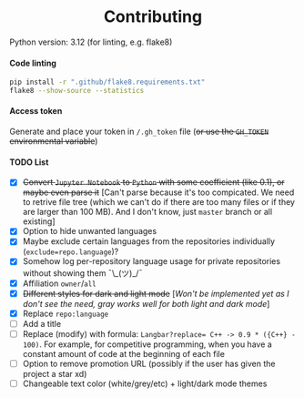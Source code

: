 <h1 align="center">Contributing</h1>

Python version: 3.12 (for linting, e.g. flake8)

#### Code linting
```bash
pip install -r ".github/flake8.requirements.txt"
flake8 --show-source --statistics

```
<!-- ```bash
# To install pre-commit hook:
pip install -U pre-commit
pre-commit install --config ".github/.pre-commit-config.yaml"
``` -->

#### Access token
Generate and place your token in `/.gh_token` file (~~or use the `GH_TOKEN` environmental variable~~)

#### TODO List
- [x] ~~Convert `Jupyter Notebook` to `Python` with some coefficient (like 0.1), or maybe even parse it~~ \[Can't parse because it's too compicated.
We need to retrive file tree (which we can't do if there are too many files or if they are larger than 100 MB). And I don't know, just `master` branch or all existing\]
- [x] Option to hide unwanted languages
- [x] Maybe exclude certain languages from the repositories individually (`exclude=repo.language`)?
- [x] Somehow log per-repository language usage for private repositories without showing them ¯\\\_(ツ)\_/¯
- [x] Affiliation `owner`/`all`
- [x] ~~Different styles for dark and light mode~~ \[*Won't be implemented yet as I don't see the need, gray works well for both light and dark mode*\]
- [x] Replace `repo:language`
- [ ] Add a title
- [ ] Replace (modify) with formula: `Langbar?replace= C++ -> 0.9 * ({C++} - 100)`. For example, for competitive programming, when you have a constant amount of code at the beginning of each file
- [ ] Option to remove promotion URL (possibly if the user has given the project a star xd)
- [ ] Changeable text color (white/grey/etc) + light/dark mode themes
